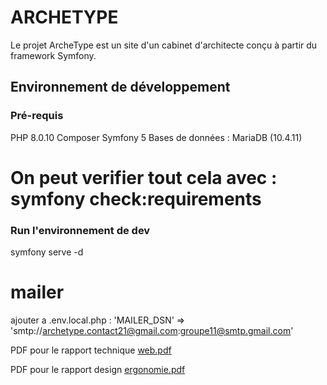 # ARCHETYPE

Le projet ArcheType est un site d'un cabinet d'architecte conçu à partir du framework Symfony.

## Environnement de développement

### Pré-requis
PHP 8.0.10
Composer 
Symfony 5 
Bases de données : MariaDB (10.4.11)

# On peut verifier tout cela avec : symfony check:requirements

### Run l'environnement de dev
symfony serve -d

# mailer
ajouter a .env.local.php :
'MAILER_DSN' => 'smtp://archetype.contact21@gmail.com:groupe11@smtp.gmail.com'


PDF pour le rapport technique
[web.pdf](https://github.com/Hamidouu22/ArcheType/files/10785548/web.pdf)

PDF pour le rapport design
[ergonomie.pdf](https://github.com/Hamidouu22/ArcheType/files/10785558/ergonomie.pdf)


